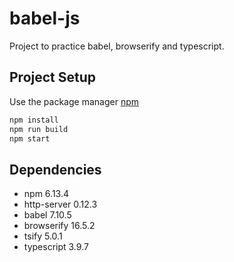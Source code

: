 # babel-js

Project to practice babel, browserify and typescript.

## Project Setup

Use the package manager [npm](https://www.npmjs.com/)

```bash
npm install
npm run build
npm start
```

## Dependencies

* npm 6.13.4
* http-server 0.12.3
* babel 7.10.5
* browserify 16.5.2
* tsify 5.0.1
* typescript 3.9.7
